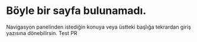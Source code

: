 # Böyle bir sayfa bulunamadı.

Navigasyon panelinden istediğin konuya veya üstteki başlığa tekrardan giriş yazısına dönebilirsin.
Test PR
